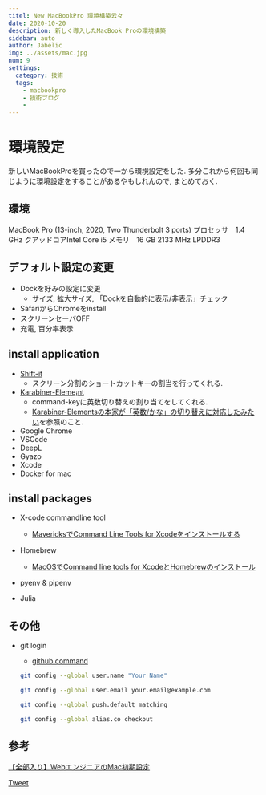 ```yaml
---
titel: New MacBookPro 環境構築云々
date: 2020-10-20
description: 新しく導入したMacBook Proの環境構築
sidebar: auto
author: Jabelic
img: ../assets/mac.jpg
num: 9
settings:
  category: 技術
  tags:
    - macbookpro
    - 技術ブログ
    - 
---
```



# 環境設定

新しいMacBookProを買ったので一から環境設定をした. 多分これから何回も同じように環境設定をすることがあるやもしれんので, まとめておく.

## 環境

MacBook Pro (13-inch, 2020, Two Thunderbolt 3 ports)
プロセッサ　1.4 GHz クアッドコアIntel Core i5
メモリ　16 GB 2133 MHz LPDDR3


## デフォルト設定の変更

- Dockを好みの設定に変更
    - サイズ, 拡大サイズ, 「Dockを自動的に表示/非表示」チェック
- SafariからChromeをinstall
- スクリーンセーバOFF
- 充電, 百分率表示


## install application

- [Shift-it](https://github.com/fikovnik/ShiftIt/releases)
    - スクリーン分割のショートカットキーの割当を行ってくれる.
- [Karabiner-Eleme¡nt](https://github.com/pqrs-org/Karabiner-Elements)
    - command-keyに英数切り替えの割り当てをしてくれる.
    - [Karabiner-Elementsの本家が「英数/かな」の切り替えに対応したみたい](https://qiita.com/emonuh/items/ba5f12ef459f3a34f83e)を参照のこと.
- Google Chrome
- VSCode
- DeepL
- Gyazo
- Xcode
- Docker for mac

## install packages

- X-code commandline tool
    - [MavericksでCommand Line Tools for Xcodeをインストールする](https://qiita.com/3yatsu/items/47470091277d46f3fde2)
- Homebrew
    - [MacOSでCommand line tools for XcodeとHomebrewのインストール](https://qiita.com/royroy/items/338362362de73a94fc0c)

- pyenv & pipenv
- Julia

## その他

- git login
    - [github command](https://github.com/jabelic/TIL/blob/master/github/command.md)
    
    ```bash
    git config --global user.name "Your Name"

    git config --global user.email your.email@example.com

    git config --global push.default matching

    git config --global alias.co checkout
    ```

## 参考

[【全部入り】WebエンジニアのMac初期設定](https://qiita.com/kyohei_ai/items/80164665e7e83ec7a669)

<a href="https://twitter.com/share?ref_src=twsrc%5Etfw" class="twitter-share-button" data-show-count="false">Tweet</a><script async src="https://platform.twitter.com/widgets.js" charset="utf-8"></script>

